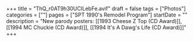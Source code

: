 +++
title = "ThQ_r0AT9h30UCILebFe.avif"
draft = false
tags = ["Photos"]
categories = [""]
pages = ["SPT 1990's Remodel Program"]
startDate = ""
description = "New parody posters: [[1993 Cheese Z Top (CD Award)]], [[1994 MC Chuckie (CD Award)]], [[1994 It's A Dawg's Life (CD Award)]]"
+++

